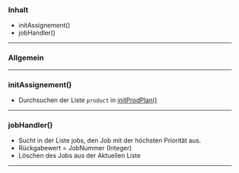 ### Inhalt ###
- initAssignement()
- jobHandler()


----------
### Allgemein ###



----------

### initAssignement() ###

- Durchsuchen der Liste `product` in [initProdPlan()](initProdPlan)

----------

### jobHandler() ###

- Sucht in der Liste jobs, den Job mit der höchsten Priorität aus.
- Rückgabewert = JobNummer (Integer)
- Löschen des Jobs aus der Aktuellen Liste

----------